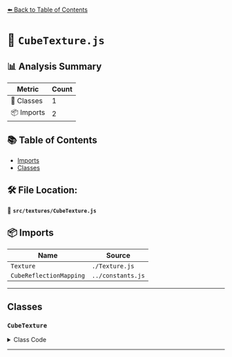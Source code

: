 [⬅️ Back to Table of Contents](../../index.md)

# 📄 `CubeTexture.js`

## 📊 Analysis Summary

| Metric | Count |
|--------|-------|
| 🧱 Classes | 1 |
| 📦 Imports | 2 |

## 📚 Table of Contents

- [Imports](#imports)
- [Classes](#classes)

## 🛠️ File Location:
📂 **`src/textures/CubeTexture.js`**

## 📦 Imports

| Name | Source |
|------|--------|
| `Texture` | `./Texture.js` |
| `CubeReflectionMapping` | `../constants.js` |


---

## Classes

### `CubeTexture`

<details><summary>Class Code</summary>

```ts
class CubeTexture extends Texture {

	/**
	 * Constructs a new cube texture.
	 *
	 * @param {Array<Image>} [images=[]] - An array holding a image for each side of a cube.
	 * @param {number} [mapping=CubeReflectionMapping] - The texture mapping.
	 * @param {number} [wrapS=ClampToEdgeWrapping] - The wrapS value.
	 * @param {number} [wrapT=ClampToEdgeWrapping] - The wrapT value.
	 * @param {number} [magFilter=LinearFilter] - The mag filter value.
	 * @param {number} [minFilter=LinearMipmapLinearFilter] - The min filter value.
	 * @param {number} [format=RGBAFormat] - The texture format.
	 * @param {number} [type=UnsignedByteType] - The texture type.
	 * @param {number} [anisotropy=Texture.DEFAULT_ANISOTROPY] - The anisotropy value.
	 * @param {string} [colorSpace=NoColorSpace] - The color space value.
	 */
	constructor( images = [], mapping = CubeReflectionMapping, wrapS, wrapT, magFilter, minFilter, format, type, anisotropy, colorSpace ) {

		super( images, mapping, wrapS, wrapT, magFilter, minFilter, format, type, anisotropy, colorSpace );

		/**
		 * This flag can be used for type testing.
		 *
		 * @type {boolean}
		 * @readonly
		 * @default true
		 */
		this.isCubeTexture = true;

		/**
		 * If set to `true`, the texture is flipped along the vertical axis when
		 * uploaded to the GPU.
		 *
		 * Overwritten and set to `false` by default.
		 *
		 * @type {boolean}
		 * @default false
		 */
		this.flipY = false;

	}

	/**
	 * Alias for {@link CubeTexture#image}.
	 *
	 * @type {Array<Image>}
	 */
	get images() {

		return this.image;

	}

	set images( value ) {

		this.image = value;

	}

}
```
</details>


---